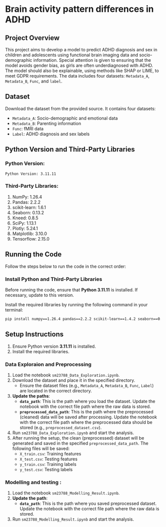 
# Brain activity pattern differences in ADHD
## Project Overview

This project aims to develop a model to predict ADHD diagnosis and sex in children and adolescents using functional brain imaging data and socio-demographic information. Special attention is given to ensuring that the model avoids gender bias, as girls are often underdiagnosed with ADHD. The model should also be explainable, using methods like SHAP or LIME, to meet GDPR requirements. The data includes four datasets: `Metadata_A`, `Metadata_B`, `Func`, and `label`.

## Dataset
Download the dataset from the provided source. It contains four datasets:
- `Metadata_A`: Socio-demographic and emotional data
- `Metadata_B`: Parenting information
- `Func`: fMRI data
- `Label`: ADHD diagnosis and sex labels

## Python Version and Third-Party Libraries

### Python Version:
    Python Version: 3.11.11
### Third-Party Libraries:
1. NumPy: 1.26.4
2. Pandas: 2.2.2
3. scikit-learn: 1.6.1
4. Seaborn: 0.13.2
5. Kneed: 0.8.5
6. SciPy: 1.13.1
7. Plotly: 5.24.1
8. Matplotlib: 3.10.0
9. Tensorflow: 2.15.0

## Running the Code

Follow the steps below to run the code in the correct order:

### **Install Python and Third-Party Libraries**
Before running the code, ensure that **Python 3.11.11** is installed. If necessary, update to this version.

Install the required libraries by running the following command in your terminal:

```bash
pip install numpy==1.26.4 pandas==2.2.2 scikit-learn==1.4.2 seaborn==0.13.2 kneed==0.8.5 scipy==1.13.0 plotly==5.24.1 matplotlib==3.8.4 tensorflow==2.15.0
```

## Setup Instructions
1. Ensure Python version **3.11.11** is installed.
2. Install the required libraries.

### Data Exploraion and Preprocessing 
1. Load the notebook ``sm23788_Data_Exploration.ipynb``.
2. Download the dataset and place it in the specified directory.
   - Ensure the dataset files (e.g., `Metadata_A`, `Metadata_B`, `Func`, `Label`) are located in the correct directory.
3. **Update the paths**:
      - **`data_path`**: This is the path where you load the dataset. Update the notebook with the correct file path where the raw data is stored.
      - **`preprocessed_data_path`**: This is the path where the preprocessed (cleaned) data will be saved after processing. Update the notebook with the correct file path where the preprocessed data should be stored (e.g., `preprocessed_dataset.csv`).
4. Run ``sm23788_Data_Exploration.ipynb`` and start the analysis.
5. After running the setup, the clean (preprocessed) dataset will be generated and saved in the specified `preprocessed_data_path`. The following files will be saved:
   - `X_train.csv`: Training features
   - `X_test.csv`: Testing features
   - `y_train.csv`: Training labels
   - `y_test.csv`: Testing labels

### Modelling and testing :
1. Load the notebook ``sm23788_Modelling_Result.ipynb``.
2. **Update the path**:
      - **`data_path`**: This is the path where you saved preprocessed dataset. Update the notebook with the correct file path where the raw data is stored.
3. Run ``sm23788_Modelling_Result.ipynb`` and start the analysis.
